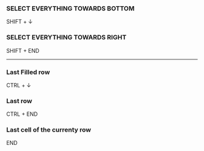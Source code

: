 


### SELECT EVERYTHING TOWARDS BOTTOM
SHIFT + ↓

### SELECT EVERYTHING TOWARDS RIGHT
SHIFT + END

------------------------------------------



### Last Filled row
CTRL + ↓

### Last row
CTRL + END

### Last cell of the currenty row
END
